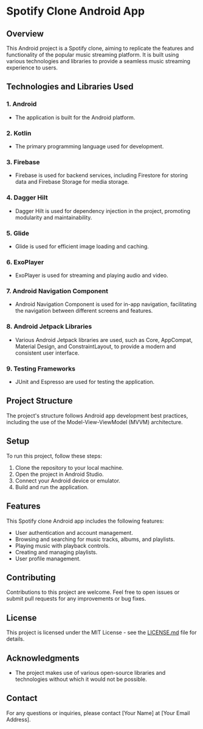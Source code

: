 # Spotify Clone Android App

## Overview
This Android project is a Spotify clone, aiming to replicate the features and functionality of the popular music streaming platform. It is built using various technologies and libraries to provide a seamless music streaming experience to users.

## Technologies and Libraries Used

### 1. Android
   - The application is built for the Android platform.

### 2. Kotlin
   - The primary programming language used for development.

### 3. Firebase
   - Firebase is used for backend services, including Firestore for storing data and Firebase Storage for media storage.

### 4. Dagger Hilt
   - Dagger Hilt is used for dependency injection in the project, promoting modularity and maintainability.

### 5. Glide
   - Glide is used for efficient image loading and caching.

### 6. ExoPlayer
   - ExoPlayer is used for streaming and playing audio and video.

### 7. Android Navigation Component
   - Android Navigation Component is used for in-app navigation, facilitating the navigation between different screens and features.

### 8. Android Jetpack Libraries
   - Various Android Jetpack libraries are used, such as Core, AppCompat, Material Design, and ConstraintLayout, to provide a modern and consistent user interface.

### 9. Testing Frameworks
   - JUnit and Espresso are used for testing the application.

## Project Structure
The project's structure follows Android app development best practices, including the use of the Model-View-ViewModel (MVVM) architecture.

## Setup
To run this project, follow these steps:

1. Clone the repository to your local machine.
2. Open the project in Android Studio.
3. Connect your Android device or emulator.
4. Build and run the application.

## Features
This Spotify clone Android app includes the following features:

- User authentication and account management.
- Browsing and searching for music tracks, albums, and playlists.
- Playing music with playback controls.
- Creating and managing playlists.
- User profile management.

## Contributing
Contributions to this project are welcome. Feel free to open issues or submit pull requests for any improvements or bug fixes.

## License
This project is licensed under the MIT License - see the [LICENSE.md](LICENSE.md) file for details.

## Acknowledgments
- The project makes use of various open-source libraries and technologies without which it would not be possible.

## Contact
For any questions or inquiries, please contact [Your Name] at [Your Email Address].
